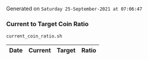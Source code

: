 Generated on `Saturday 25-September-2021 at 07:06:47`

### Current to Target Coin Ratio
`current_coin_ratio.sh`

Date|Current|Target|Ratio
---|---|---|---
